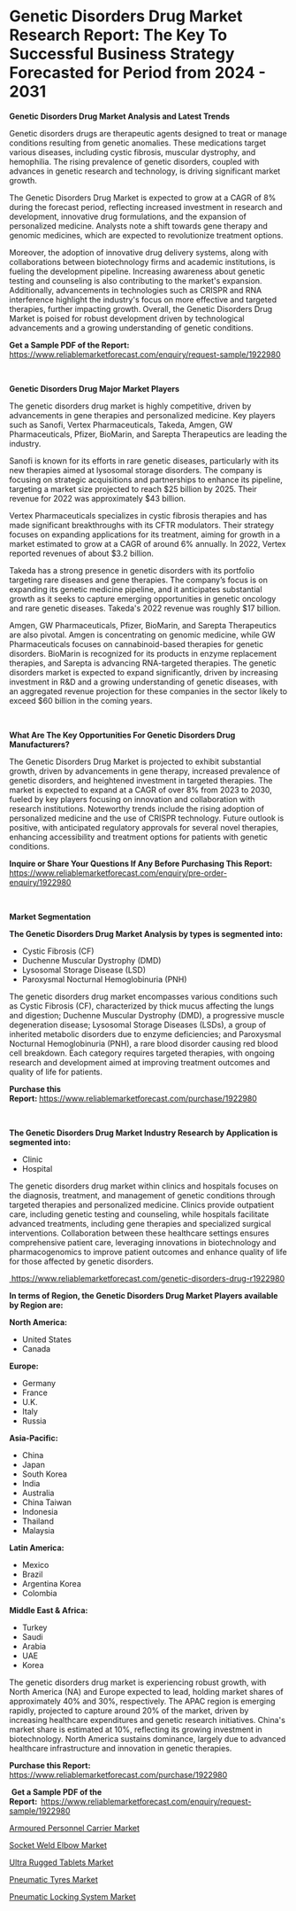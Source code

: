 <p><h1>Genetic Disorders Drug Market Research Report: The Key To Successful Business Strategy Forecasted for Period from 2024 - 2031</h1></p><p><strong>Genetic Disorders Drug Market Analysis and Latest Trends</strong></p>
<p><p>Genetic disorders drugs are therapeutic agents designed to treat or manage conditions resulting from genetic anomalies. These medications target various diseases, including cystic fibrosis, muscular dystrophy, and hemophilia. The rising prevalence of genetic disorders, coupled with advances in genetic research and technology, is driving significant market growth.</p><p>The Genetic Disorders Drug Market is expected to grow at a CAGR of 8% during the forecast period, reflecting increased investment in research and development, innovative drug formulations, and the expansion of personalized medicine. Analysts note a shift towards gene therapy and genomic medicines, which are expected to revolutionize treatment options. </p><p>Moreover, the adoption of innovative drug delivery systems, along with collaborations between biotechnology firms and academic institutions, is fueling the development pipeline. Increasing awareness about genetic testing and counseling is also contributing to the market's expansion. Additionally, advancements in technologies such as CRISPR and RNA interference highlight the industry's focus on more effective and targeted therapies, further impacting growth. Overall, the Genetic Disorders Drug Market is poised for robust development driven by technological advancements and a growing understanding of genetic conditions.</p></p>
<p><strong>Get a Sample PDF of the Report:&nbsp;</strong> <a href="https://www.reliablemarketforecast.com/enquiry/request-sample/1922980?utm_campaign=1169&utm_medium=2&utm_source=Github&utm_content=ia&utm_term=24102024&utm_id=genetic-disorders-drug">https://www.reliablemarketforecast.com/enquiry/request-sample/1922980</a></p>
<p>&nbsp;</p>
<p><strong>Genetic Disorders Drug Major Market Players</strong></p>
<p><p>The genetic disorders drug market is highly competitive, driven by advancements in gene therapies and personalized medicine. Key players such as Sanofi, Vertex Pharmaceuticals, Takeda, Amgen, GW Pharmaceuticals, Pfizer, BioMarin, and Sarepta Therapeutics are leading the industry.</p><p>Sanofi is known for its efforts in rare genetic diseases, particularly with its new therapies aimed at lysosomal storage disorders. The company is focusing on strategic acquisitions and partnerships to enhance its pipeline, targeting a market size projected to reach $25 billion by 2025. Their revenue for 2022 was approximately $43 billion.</p><p>Vertex Pharmaceuticals specializes in cystic fibrosis therapies and has made significant breakthroughs with its CFTR modulators. Their strategy focuses on expanding applications for its treatment, aiming for growth in a market estimated to grow at a CAGR of around 6% annually. In 2022, Vertex reported revenues of about $3.2 billion.</p><p>Takeda has a strong presence in genetic disorders with its portfolio targeting rare diseases and gene therapies. The company’s focus is on expanding its genetic medicine pipeline, and it anticipates substantial growth as it seeks to capture emerging opportunities in genetic oncology and rare genetic diseases. Takeda's 2022 revenue was roughly $17 billion.</p><p>Amgen, GW Pharmaceuticals, Pfizer, BioMarin, and Sarepta Therapeutics are also pivotal. Amgen is concentrating on genomic medicine, while GW Pharmaceuticals focuses on cannabinoid-based therapies for genetic disorders. BioMarin is recognized for its products in enzyme replacement therapies, and Sarepta is advancing RNA-targeted therapies. The genetic disorders market is expected to expand significantly, driven by increasing investment in R&D and a growing understanding of genetic diseases, with an aggregated revenue projection for these companies in the sector likely to exceed $60 billion in the coming years.</p></p>
<p>&nbsp;</p>
<p><strong>What Are The Key Opportunities For Genetic Disorders Drug Manufacturers?</strong></p>
<p><p>The Genetic Disorders Drug Market is projected to exhibit substantial growth, driven by advancements in gene therapy, increased prevalence of genetic disorders, and heightened investment in targeted therapies. The market is expected to expand at a CAGR of over 8% from 2023 to 2030, fueled by key players focusing on innovation and collaboration with research institutions. Noteworthy trends include the rising adoption of personalized medicine and the use of CRISPR technology. Future outlook is positive, with anticipated regulatory approvals for several novel therapies, enhancing accessibility and treatment options for patients with genetic conditions.</p></p>
<p><strong>Inquire or Share Your Questions If Any Before Purchasing This Report:</strong> <a href="https://www.reliablemarketforecast.com/enquiry/pre-order-enquiry/1922980?utm_campaign=1169&utm_medium=2&utm_source=Github&utm_content=ia&utm_term=24102024&utm_id=genetic-disorders-drug">https://www.reliablemarketforecast.com/enquiry/pre-order-enquiry/1922980</a></p>
<p>&nbsp;</p>
<p><strong>Market Segmentation</strong></p>
<p><strong>The Genetic Disorders Drug Market Analysis by types is segmented into:</strong></p>
<p><ul><li>Cystic Fibrosis (CF)</li><li>Duchenne Muscular Dystrophy (DMD)</li><li>Lysosomal Storage Disease (LSD)</li><li>Paroxysmal Nocturnal Hemoglobinuria (PNH)</li></ul></p>
<p><p>The genetic disorders drug market encompasses various conditions such as Cystic Fibrosis (CF), characterized by thick mucus affecting the lungs and digestion; Duchenne Muscular Dystrophy (DMD), a progressive muscle degeneration disease; Lysosomal Storage Diseases (LSDs), a group of inherited metabolic disorders due to enzyme deficiencies; and Paroxysmal Nocturnal Hemoglobinuria (PNH), a rare blood disorder causing red blood cell breakdown. Each category requires targeted therapies, with ongoing research and development aimed at improving treatment outcomes and quality of life for patients.</p></p>
<p><strong>Purchase this Report:&nbsp;</strong><a href="https://www.reliablemarketforecast.com/purchase/1922980?utm_campaign=1169&utm_medium=2&utm_source=Github&utm_content=ia&utm_term=24102024&utm_id=genetic-disorders-drug">https://www.reliablemarketforecast.com/purchase/1922980</a></p>
<p>&nbsp;</p>
<p><strong>The Genetic Disorders Drug Market Industry Research by Application is segmented into:</strong></p>
<p><ul><li>Clinic</li><li>Hospital</li></ul></p>
<p><p>The genetic disorders drug market within clinics and hospitals focuses on the diagnosis, treatment, and management of genetic conditions through targeted therapies and personalized medicine. Clinics provide outpatient care, including genetic testing and counseling, while hospitals facilitate advanced treatments, including gene therapies and specialized surgical interventions. Collaboration between these healthcare settings ensures comprehensive patient care, leveraging innovations in biotechnology and pharmacogenomics to improve patient outcomes and enhance quality of life for those affected by genetic disorders.</p></p>
<p><a href="https://www.reliablemarketforecast.com/genetic-disorders-drug-r1922980?utm_campaign=1169&utm_medium=2&utm_source=Github&utm_content=ia&utm_term=24102024&utm_id=genetic-disorders-drug">&nbsp;https://www.reliablemarketforecast.com/genetic-disorders-drug-r1922980</a></p>
<p><strong>In terms of Region, the Genetic Disorders Drug Market Players available by Region are:</strong></p>
<p>
    <p> <strong> North America: </strong>
        <ul>
            <li>United States</li>
            <li>Canada</li>
        </ul>
        </p> 
    <p> <strong> Europe: </strong>
        <ul>
            <li>Germany</li>
            <li>France</li>
            <li>U.K.</li>
            <li>Italy</li>
            <li>Russia</li>
        </ul>
        </p> 
    <p> <strong> Asia-Pacific: </strong>
        <ul>
            <li>China</li>
            <li>Japan</li>
            <li>South Korea</li>
            <li>India</li>
            <li>Australia</li>
            <li>China Taiwan</li>
            <li>Indonesia</li>
            <li>Thailand</li>
            <li>Malaysia</li>
        </ul>
        </p> 
    <p> <strong> Latin America: </strong>
        <ul>
            <li>Mexico</li>
            <li>Brazil</li>
            <li>Argentina Korea</li>
            <li>Colombia</li>
        </ul>
        </p> 
    <p> <strong> Middle East & Africa: </strong>
        <ul>
            <li>Turkey</li>
            <li>Saudi</li>
            <li>Arabia</li>
            <li>UAE</li>
            <li>Korea</li>
        </ul>
    </p>
    </p>
<p><p>The genetic disorders drug market is experiencing robust growth, with North America (NA) and Europe expected to lead, holding market shares of approximately 40% and 30%, respectively. The APAC region is emerging rapidly, projected to capture around 20% of the market, driven by increasing healthcare expenditures and genetic research initiatives. China's market share is estimated at 10%, reflecting its growing investment in biotechnology. North America sustains dominance, largely due to advanced healthcare infrastructure and innovation in genetic therapies.</p></p>
<p><strong>Purchase this Report: </strong><a href="https://www.reliablemarketforecast.com/purchase/1922980?utm_campaign=1169&utm_medium=2&utm_source=Github&utm_content=ia&utm_term=24102024&utm_id=genetic-disorders-drug">https://www.reliablemarketforecast.com/purchase/1922980</a></p>
<p>&nbsp;<strong>Get a Sample PDF of the Report:&nbsp;&nbsp;</strong><a href="https://www.reliablemarketforecast.com/enquiry/request-sample/1922980?utm_campaign=1169&utm_medium=2&utm_source=Github&utm_content=ia&utm_term=24102024&utm_id=genetic-disorders-drug">https://www.reliablemarketforecast.com/enquiry/request-sample/1922980</a></p>
<p><strong></strong></p>
<p><p><a href="https://issuu.com/reportprime-2/docs/armoured-personnel-carrier-market-s_c5d366034fc435?utm_campaign=1169&utm_medium=2&utm_source=Github&utm_content=ia&utm_term=24102024&utm_id=genetic-disorders-drug">Armoured Personnel Carrier Market</a></p><p><a href="https://issuu.com/reportprime-2/docs/socket-weld-elbow-market-size-2030._5c87855e9b1b74?utm_campaign=1169&utm_medium=2&utm_source=Github&utm_content=ia&utm_term=24102024&utm_id=genetic-disorders-drug">Socket Weld Elbow Market</a></p><p><a href="https://github.com/connornew3y/Market-Research-Report-List-1/blob/main/ultra-rugged-tablets-market.md?utm_campaign=1169&utm_medium=2&utm_source=Github&utm_content=ia&utm_term=24102024&utm_id=genetic-disorders-drug">Ultra Rugged Tablets Market</a></p><p><a href="https://www.linkedin.com/pulse/future-innovation-global-pneumatic-tyres-market-growth-opportunities-cvvve?utm_campaign=1169&utm_medium=2&utm_source=Github&utm_content=ia&utm_term=24102024&utm_id=genetic-disorders-drug">Pneumatic Tyres Market</a></p><p><a href="https://www.linkedin.com/pulse/pneumatic-locking-system-ecosystem-mapping-innovation-value-kad2f?utm_campaign=1169&utm_medium=2&utm_source=Github&utm_content=ia&utm_term=24102024&utm_id=genetic-disorders-drug">Pneumatic Locking System Market</a></p></p>